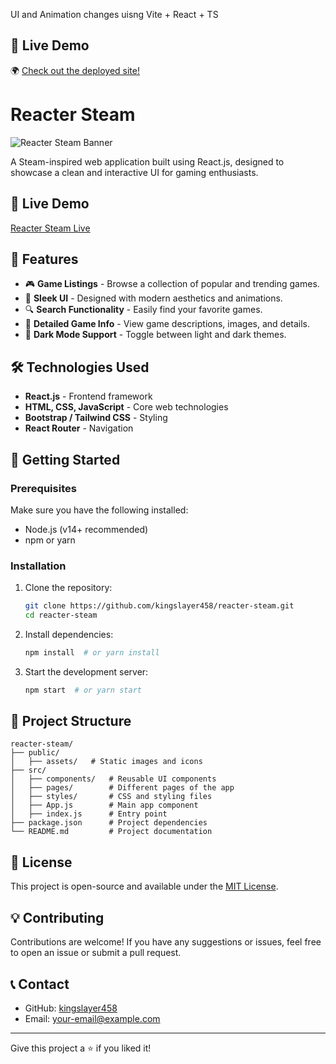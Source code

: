 UI and Animation changes uisng Vite + React + TS
## 🎯 **Live Demo**
🌍 [Check out the deployed site!](https://kingslayer458.github.io/reacter-steam/)  


# Reacter Steam

![Reacter Steam Banner](https://kingslayer458.github.io/reacter-steam/assets/banner.png)

A Steam-inspired web application built using React.js, designed to showcase a clean and interactive UI for gaming enthusiasts.

## 🌟 Live Demo
[Reacter Steam Live](https://kingslayer458.github.io/reacter-steam/)

## 📌 Features
- 🎮 **Game Listings** - Browse a collection of popular and trending games.
- 🎨 **Sleek UI** - Designed with modern aesthetics and animations.
- 🔍 **Search Functionality** - Easily find your favorite games.
- 📜 **Detailed Game Info** - View game descriptions, images, and details.
- 🌙 **Dark Mode Support** - Toggle between light and dark themes.

## 🛠️ Technologies Used
- **React.js** - Frontend framework
- **HTML, CSS, JavaScript** - Core web technologies
- **Bootstrap / Tailwind CSS** - Styling
- **React Router** - Navigation

## 🚀 Getting Started
### Prerequisites
Make sure you have the following installed:
- Node.js (v14+ recommended)
- npm or yarn

### Installation
1. Clone the repository:
   ```sh
   git clone https://github.com/kingslayer458/reacter-steam.git
   cd reacter-steam
   ```
2. Install dependencies:
   ```sh
   npm install  # or yarn install
   ```
3. Start the development server:
   ```sh
   npm start  # or yarn start
   ```

## 📂 Project Structure
```
reacter-steam/
├── public/
│   ├── assets/   # Static images and icons
├── src/
│   ├── components/   # Reusable UI components
│   ├── pages/        # Different pages of the app
│   ├── styles/       # CSS and styling files
│   ├── App.js        # Main app component
│   ├── index.js      # Entry point
├── package.json      # Project dependencies
└── README.md         # Project documentation
```

## 📜 License
This project is open-source and available under the [MIT License](LICENSE).

## 💡 Contributing
Contributions are welcome! If you have any suggestions or issues, feel free to open an issue or submit a pull request.

## 📞 Contact
- GitHub: [kingslayer458](https://github.com/kingslayer458)
- Email: your-email@example.com

---
Give this project a ⭐ if you liked it!

